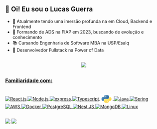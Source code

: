  ## 👋 Oi! Eu sou o Lucas Guerra
 
- 🌱 Atualmente tendo uma imersāo profunda na em Cloud, Backend e Frontend
- 💞️ Formando de ADS na FIAP em 2023, buscando de evolução e conhecimento
- 📚 Cursando Engenharia de Software MBA na USP/Esalq
- 📍 Desenvolvedor Fullstack na Power of Data
</br>
  <div align="center">
  <a href="https://github.com/LucasGuerraS">
 <!-- <img height="150em" src="https://github-readme-stats.vercel.app/api?username=LucasGuerraS&show_icons=true&theme=dark&include_all_commits=true&count_private=false">
  </br> -->
  <img height="200em" src="https://github-readme-stats-pi-eight-66.vercel.app/api/top-langs/?username=LucasGuerraS&layout=compact&langs_count=8&theme=dark">
</div>
 
 ##
 
 ### Familiaridade com:
 
  <div style="display: inline_block"><br>
   <img align="center" alt="React.js" height="30" width="40" src="https://cdn.jsdelivr.net/gh/devicons/devicon@latest/icons/react/react-original.svg" />
   <img align="center" alt="Node.js" height="30" width="40" src="https://cdn.jsdelivr.net/gh/devicons/devicon@latest/icons/nodejs/nodejs-original-wordmark.svg" />
   <img align="center" alt="express" height="30" width="40" src="https://cdn.jsdelivr.net/gh/devicons/devicon/icons/express/express-original.svg" />
   <img align="center" alt="Typescript" height="30" width="40" src="https://cdn.jsdelivr.net/gh/devicons/devicon/icons/typescript/typescript-original.svg" />
   <img align="center" alt="Python" height="30" width="40" src="https://raw.githubusercontent.com/devicons/devicon/master/icons/python/python-original.svg">
   <img align="center" alt="Java" height="30" width="40" src="https://cdn.jsdelivr.net/gh/devicons/devicon/icons/java/java-original.svg" />
   <img align="center" alt="Spring" height="25" width="35" src="https://cdn.jsdelivr.net/gh/devicons/devicon/icons/spring/spring-original.svg" />
   <img align="center" alt="AWS" height="30" width="40" src="https://cdn.jsdelivr.net/gh/devicons/devicon@latest/icons/amazonwebservices/amazonwebservices-original-wordmark.svg" />
   <img align="center" alt="Docker" height="40" width="50" src="https://cdn.jsdelivr.net/gh/devicons/devicon/icons/docker/docker-original.svg"  />
   <img align="center" alt="PostgreSQL" height="30" width="40" src="https://cdn.jsdelivr.net/gh/devicons/devicon/icons/postgresql/postgresql-original.svg" />
   <img align="center" alt="Nest.JS" height="25" width="35" src="https://cdn.jsdelivr.net/gh/devicons/devicon@latest/icons/nestjs/nestjs-original.svg" />
   <img align="center" alt="MongoDB" height="35" width="45" src="https://cdn.jsdelivr.net/gh/devicons/devicon/icons/mongodb/mongodb-original-wordmark.svg" />
   <img align="center" alt="Linux" height="30" width="40" src="https://cdn.jsdelivr.net/gh/devicons/devicon/icons/linux/linux-original.svg" />
  </div>

               
            
  ##
  
<div>
  <a href = "mailto:lucasgasardo@gmail.com"><img src="https://img.shields.io/badge/-Gmail-%23333?style=for-the-badge&logo=gmail&logoColor=white" target="_blank"></a>
  <a href="https://www.linkedin.com/in/lucas-guerra-de-azevedo-sardo-05b792226" target="_blank"><img src="https://img.shields.io/badge/-LinkedIn-%230077B5?style=for-the-badge&logo=linkedin&logoColor=white" target="_blank"></a>   
</div>
  
   
